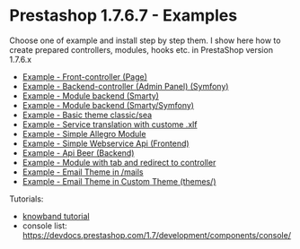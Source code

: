 # Prestashop 1.7.6.7 - Examples

Choose one of example and install step by step them. I show here how to create prepared controllers, modules, hooks etc. in PrestaShop version 1.7.6.x

* [Example - Front-controller (Page)](https://github.com/damian-pm/prestashop_examples/tree/master/examples/ExampleFrontController)
* [Example - Backend-controller (Admin Panel) (Symfony)](https://github.com/damian-pm/prestashop_examples/tree/master/examples/ExampleBackEndController)
* [Example - Module backend (Smarty)](https://github.com/damian-pm/prestashop_examples/tree/master/examples/ExampleModule)
* [Example - Module backend (Smarty/Symfony)](https://github.com/damian-pm/prestashop_examples/tree/master/examples/ExampleModuleBackEndSymfony)
* [Example - Basic theme classic/sea](https://github.com/damian-pm/prestashop_examples/tree/master/examples/ExampleThemeSea)
* [Example - Service translation with custome .xlf](https://github.com/damian-pm/prestashop_examples/tree/master/examples/ExampleTranslationService)
* [Example - Simple Allegro Module ](https://github.com/damian-pm/prestashop_examples/tree/master/examples/ExampleModuleAllegro)
* [Example - Simple Webservice Api (Frontend) ](https://github.com/damian-pm/prestashop_examples/tree/master/examples/ExampleWebserviceApi)
* [Example - Api Beer (Backend) ](https://github.com/damian-pm/prestashop_examples/tree/master/examples/ExampleApiAdmin)
* [Example - Module with tab and redirect to controller](https://github.com/damian-pm/prestashop_examples/tree/master/examples/ExampleModuleTabRedirect)
* [Example - Email Theme in /mails](https://github.com/damian-pm/prestashop_examples/tree/master/examples/ExampleEmailTheme)
* [Example - Email Theme in Custom Theme (themes/)](https://github.com/damian-pm/prestashop_examples/tree/master/examples/ExampleCustomEmailTheme)

Tutorials:
* [knowband tutorial](https://www.knowband.com/blog/pl/prestashop-poradniki/)
* console list: https://devdocs.prestashop.com/1.7/development/components/console/
